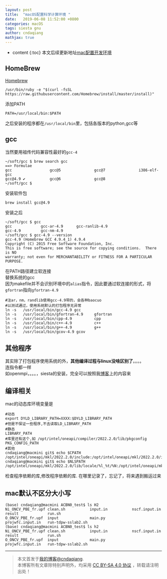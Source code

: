 ```yaml
---
layout: post
title:  "macOS配置科学计算环境 "
date:   2019-06-08 11:52:00 +0800
categories: macOS
tags: siesta gnu
author: cndaqiang
mathjax: true
---
```

* content
{:toc}
本文后续更新地址[mac配置开发环境](https://github.com/cndaqiang/dell-14-7460-hackintosh/issues/10#)






## HomeBrew
[Homebrew](https://brew.sh/index_zh-cn)
```
/usr/bin/ruby -e "$(curl -fsSL https://raw.githubusercontent.com/Homebrew/install/master/install)"
```
添加PATH
```
PATH=/usr/local/bin:$PATH
```
之后安装的程序都在`/usr/local/bin`里，包括各版本的python,gcc等

## gcc
当然要用祖传代码兼容性最好的`gcc-4`
```
~/soft/gcc $ brew search gcc
==> Formulae
gcc                 gcc@5               gcc@7               i386-elf-gcc
gcc@4.9 ✔           gcc@6               gcc@8
~/soft/gcc $ 
```
安装软件包
```
brew install gcc@4.9
```
安装之后
```
~/soft/gcc $ gcc
gcc             gcc-ar-4.9      gcc-ranlib-4.9  
gcc-4.9         gcc-nm-4.9    
~/soft/gcc $ gcc-4.9 --version
gcc-4.9 (Homebrew GCC 4.9.4_1) 4.9.4
Copyright (C) 2015 Free Software Foundation, Inc.
This is free software; see the source for copying conditions.  There is NO
warranty; not even for MERCHANTABILITY or FITNESS FOR A PARTICULAR PURPOSE.
```
在PATH路径建立软连接<br>
替换系统的gcc<br>
因为makefile并不会识别环境中的`alias`指令，因此要通过软连接的形式，将`gfortran`指向`gfortran-4.9`
```
#注ar，nm，randlib使用gcc-4.9带的，会各种baocuo
#以测试通过，使用系统默认的打包程序无异常
ln -s   /usr/local/bin/gcc-4.9 gcc
ln -s   /usr/local/bin/gfortran-4.9     gfortran
ln -s   /usr/local/bin/cpp-4.9          cpp
ln -s   /usr/local/bin/c++-4.9          c++
ln -s   /usr/local/bin/g++-4.9          g++
ln -s   /usr/local/bin/gcov-4.9 gcov
```

## 其他程序
其实除了打包程序使用系统的外，**其他编译过程与linux没啥区别了**。。。。<br>
连指令都一样<br>
如openmpi，。。。，siesta的安装，完全可以按照我[博客](/)上的内容来


## 编译相关
mac的动态库环境变量是
```
#动态
export DYLD_LIBRARY_PATH=XXXX:$DYLD_LIBRARY_PATH
#但是不保证一些程序,不去读取LD_LIBRARY_PATH
#静态
LIBRARY_PATH
#库里还有这个,如 /opt/intel/oneapi/compiler/2022.2.0/lib/pkgconfig
PKG_CONFIG_PATH
#其他
cndaqiang@macmini git$ echo $CPATH
/opt/intel/oneapi/mkl/2022.2.0/include:/opt/intel/oneapi/mkl/2022.2.0/include
cndaqiang@macmini git$ echo $NLSPATH
/opt/intel/oneapi/mkl/2022.2.0/lib/locale/%l_%t/%N:/opt/intel/oneapi/mkl/2022.2.0/lib/locale/%l_%t/%N:/opt/intel/oneapi/compiler/2022.2.0/mac/compiler/lib/intel64_mac/locale/%l_%t/%N:/opt/intel/oneapi/compiler/2022.2.0/mac/compiler/lib/locale/%l_%t/%N
```

检查程序依赖的库,修改程序依赖的库. 在哪里记录了，忘记了，将来遇到搬运过来


## mac默认不区分大小写
```
(base) cndaqiang@macmini ACBN0_test$ ls H2
Ni_ONCV_PBE_fr.upf clean.sh           input.in           nscf.input.in      result             run.sh
O_ONCV_PBE_fr.upf  input              main.py            projwfc.input.in   run-tdpw-sslab2.sh
(base) cndaqiang@macmini ACBN0_test$ ls h2
Ni_ONCV_PBE_fr.upf clean.sh           input.in           nscf.input.in      result             run.sh
O_ONCV_PBE_fr.upf  input              main.py            projwfc.input.in   run-tdpw-sslab2.sh
```



------
>本文首发于[我的博客@cndaqiang](https://cndaqiang.github.io/).<br>
>本博客所有文章除特别声明外，均采用 [CC BY-SA 4.0 协议](https://creativecommons.org/licenses/by-sa/4.0/deed.zh) ，转载请注明出处！
